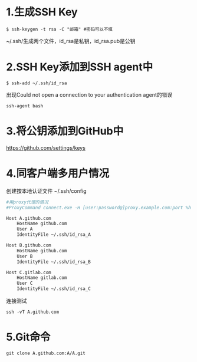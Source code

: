 # 1.生成SSH Key

~~~
$ ssh-keygen -t rsa -C "邮箱" #密码可以不填
~~~

~/.ssh/生成两个文件，id_rsa是私钥，id_rsa.pub是公钥

# 2.SSH Key添加到SSH agent中
~~~
$ ssh-add ~/.ssh/id_rsa
~~~
出现Could not open a connection to your authentication agent的错误
~~~
ssh-agent bash
~~~

# 3.将公钥添加到GitHub中
https://github.com/settings/keys

# 4.同客户端多用户情况
创建按本地认证文件 ~/.ssh/config
~~~bash
#用proxy代理的情况
#ProxyCommand connect.exe -H [user:password@]proxy.example.com:port %h %p

Host A.github.com
    HostName github.com
    User A
    IdentityFile ~/.ssh/id_rsa_A

Host B.github.com
    HostName github.com
    User B
    IdentityFile ~/.ssh/id_rsa_B

Host C.gitlab.com
    HostName gitlab.com
    User C
    IdentityFile ~/.ssh/id_rsa_C
~~~

连接测试
~~~
ssh -vT A.github.com
~~~

# 5.Git命令
~~~
git clone A.github.com:A/A.git
~~~
